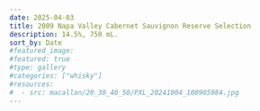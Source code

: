 ```yaml
---
date: 2025-04-03
title: 2009 Napa Valley Cabernet Sauvignon Reserve Selection
description: 14.5%, 750 mL.
sort_by: Date
#featured_image: 
#featured: true
#type: gallery
#categories: ["whisky"]
#resources:
#  - src: macallan/20_30_40_50/PXL_20241004_100905984.jpg
---
```

